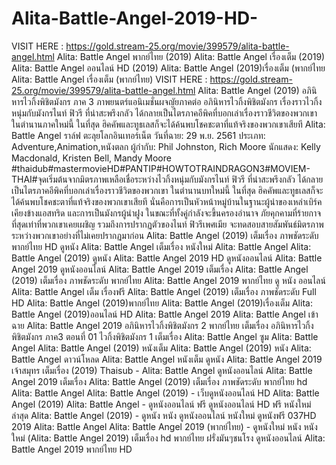 # Alita-Battle-Angel-2019-HD-
VISIT HERE : https://gold.stream-25.org/movie/399579/alita-battle-angel.html  Alita: Battle Angel พากย์ไทย (2019) Alita: Battle Angel เรื่องเต็ม (2019) Alita: Battle Angel ออนไลน์ HD (2019) Alita: Battle Angel (2019)เรื่องเต็ม (พากย์ไทย Alita: Battle Angel เรื่องเต็ม (พากย์ไทย)   VISIT HERE : https://gold.stream-25.org/movie/399579/alita-battle-angel.html   Alita: Battle Angel (2019) อภินิหารไวกิ้งพิชิตมังกร ภาค 3 ภาพยนตร์แอนิเมชั่นผจญัยภาคต่อ อภินิหารไวกิ้งพิชิตมังกร เรื่องราวไวกิ้งหนุ่มกับมังกรไนท์ ฟิวรี ที่น่าสะพรึงกลัว ได้กลายเป็นไตรภาคอีพิคที่บอกเล่าเรื่องราวชีวิตของพวกเขา ในตำนานภาคใหม่นี้ ในที่สุด ฮิคคัพและทูธเลสก็จะได้ค้นพบโชคชะตาที่แท้จริงของพวกเขาเสียที   Alita: Battle Angel ราล์ฟ ตะลุยโลกอินเทอร์เน็ต วันที่ฉาย: 29 พ.ย. 2561  ประเภท: Adventure,Animation,หนังตลก ผู้กำกับ:  Phil Johnston, Rich Moore นักแสดง: Kelly Macdonald, Kristen Bell, Mandy Moore  #thaidub#mastermovieHD#PANTIP#HOWTOTRAINDRAGON3#MOVIEM-THAI#จุดเริ่มต้นจากมิตรภาพเหลือเชื่อระหว่างไวกิ้งหนุ่มกับมังกรไนท์ ฟิวรี ที่น่าสะพรึงกลัว ได้กลายเป็นไตรภาคอีพิคที่บอกเล่าเรื่องราวชีวิตของพวกเขา ในตำนานบทใหม่นี้ ในที่สุด ฮิคคัพและทูธเลสก็จะได้ค้นพบโชคชะตาที่แท้จริงของพวกเขาเสียที นั่นคือการเป็นหัวหน้าหมู่บ้านในฐานะผู้นำของเหล่าเบิร์ค เคียงข้างแอสทริด และการเป็นมังกรผู้นำฝูง ในขณะที่ทั้งคู่กำลังจะขึ้นครองอำนาจ ภัยคุกคามที่ร้ายกาจที่สุดเท่าที่พวกเขาเคยเผชิญ รวมถึงการปรากฏตัวของไนท์ ฟิวรีเพศเมีย จะทดสอบสายสัมพันธ์มิตรภาพระหว่างพวกเขาอย่างที่ไม่เคยปรากฏมาก่อน   Alita: Battle Angel (2019) เต็มเรื่อง ภาพชัดระดับ พากย์ไทย HD ดูหนัง Alita: Battle Angel เต็มเรื่อง หนังใหม่ Alita: Battle Angel Alita: Battle Angel (2019) ดูหนัง Alita: Battle Angel 2019 HD ดูหนังออนไลน์ Alita: Battle Angel 2019 ดูหนังออนไลน์ Alita: Battle Angel 2019 เต็มเรื่อง Alita: Battle Angel (2019) เต็มเรื่อง ภาพชัดระดับ พากย์ไทย Alita: Battle Angel 2019 พากย์ไทย ดู หนัง ออนไลน์ Alita: Battle Angel เต็ม เรื่องฟรี Alita: Battle Angel (2019) เต็มเรื่อง ภาพชัดระดับ Full HD  Alita: Battle Angel (2019)พากย์ไทย Alita: Battle Angel (2019)เรื่องเต็ม Alita: Battle Angel (2019)ออนไลน์ HD  Alita: Battle Angel 2019 Alita: Battle Angel เข้าฉาย Alita: Battle Angel 2019 อภินิหารไวกิ้งพิชิตมังกร 2 พากย์ไทย เต็มเรื่อง อภินิหารไวกิ้งพิชิตมังกร ภาค3 ตอนที่ 01 ไวกิ้งพิชิตมังกร 1 เต็มเรื่อง Alita: Battle Angel ซูม Alita: Battle Angel   Alita: Battle Angel (2019) หนังเต็ม Alita: Battle Angel (2019) หนัง Alita: Battle Angel ดาวน์โหลด Alita: Battle Angel หนังเต็ม ดูหนัง Alita: Battle Angel 2019 เจ้าสมุทร เต็มเรื่อง (2019) Thaisub - Alita: Battle Angel ดูหนังออนไลน์ Alita: Battle Angel 2019 เต็มเรื่อง Alita: Battle Angel (2019) เต็มเรื่อง ภาพชัดระดับ พากย์ไทย hd Alita: Battle Angel Alita: Battle Angel (2019) - เว็บดูหนังออนไลน์ HD Alita: Battle Angel (2019) Alita: Battle Angel - ดูหนังออนไลน์ ฟรี ดูหนังออนไลน์ HD ฟรี หนังใหม่ ล่าสุด Alita: Battle Angel (2019) - ดูหนัง หนัง ดูหนังออนไลน์ หนังใหม่ ดูหนังฟรี 037HD 2019 Alita: Battle Angel Alita: Battle Angel 2019 (พากย์ไทย) - ดูหนังใหม่ หนัง หนังใหม่ (Alita: Battle Angel 2019) เต็มเรื่อง hd พากย์ไทย ฝรั่งมันๆชนโรง ดูหนังออนไลน์ Alita: Battle Angel 2019 พากย์ไทย HD
